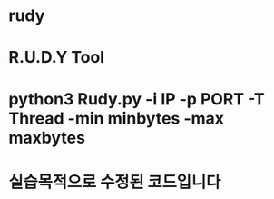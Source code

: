 # rudy
# R.U.D.Y Tool 
# python3 Rudy.py -i IP -p PORT -T Thread -min minbytes -max maxbytes
# 실습목적으로 수정된 코드입니다

